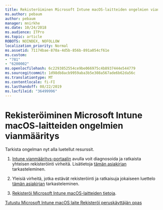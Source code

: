 ```yaml
---
title: Rekisteröiminen Microsoft Intune macOS-laitteiden ongelmien vianmääritys
ms.author: pebaum
author: pebaum
manager: mnirkhe
ms.date: 10/24/2018
ms.audience: ITPro
ms.topic: article
ROBOTS: NOINDEX, NOFOLLOW
localization_priority: Normal
ms.assetid: 71174bae-870a-4d5b-856b-891a054cf61e
ms.custom:
- "781"
- "6200002"
ms.openlocfilehash: 6c2293852554ce9be066975c4b8937444e544779
ms.sourcegitcommit: 1d98db8acb9959aba3b5e308a567ade6b62da56c
ms.translationtype: MT
ms.contentlocale: fi-FI
ms.lasthandoff: 08/22/2019
ms.locfileid: "36499996"
---
```

# <a name="troubleshoot-issues-with-enrolling-macos-devices-in-microsoft-intune"></a>Rekisteröiminen Microsoft Intune macOS-laitteiden ongelmien vianmääritys

Tarkista ongelman nyt alla luetellut resurssit.
  
1. [Intune vianmääritys-portaalin](https://devicemanagement.microsoft.com/#blade/Microsoft_Intune_DeviceSettings/TroubleshootBlade) avulla voit diagnosoida ja ratkaista yhteisen rekisteröinti virheitä. Lisätietoja [tämän asiakirjan](https://docs.microsoft.com/intune/help-desk-operators) tarkasteleminen.

2. Yleisiä virheitä, jotka estävät rekisteröinti ja ratkaisuja jokaiseen luettelo [tämän asiakirjan](https://docs.microsoft.com/intune-classic/troubleshoot/troubleshoot-device-enrollment-in-intune) tarkasteleminen.

3. [Rekisteröi Microsoft Intune macOS-laitteiden tietoja](https://docs.microsoft.com/intune/macos-enroll).

[Tutustu Microsoft Intune macOS laite Rekisteröi peruskäyttäjän opas](https://docs.microsoft.com/intune-user-help/enroll-your-device-in-intune-macos-cp)
  